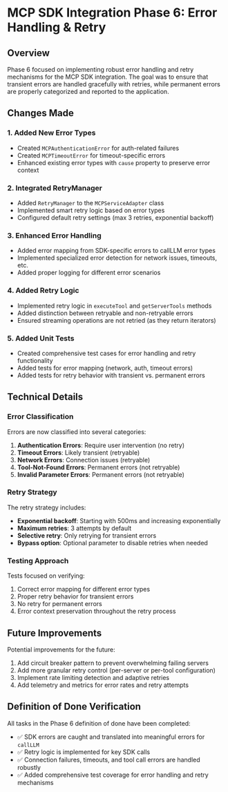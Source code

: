 # MCP SDK Integration Phase 6: Error Handling & Retry

## Overview

Phase 6 focused on implementing robust error handling and retry mechanisms for the MCP SDK integration. The goal was to ensure that transient errors are handled gracefully with retries, while permanent errors are properly categorized and reported to the application.

## Changes Made

### 1. Added New Error Types

- Created `MCPAuthenticationError` for auth-related failures
- Created `MCPTimeoutError` for timeout-specific errors
- Enhanced existing error types with `cause` property to preserve error context

### 2. Integrated RetryManager

- Added `RetryManager` to the `MCPServiceAdapter` class
- Implemented smart retry logic based on error types
- Configured default retry settings (max 3 retries, exponential backoff)

### 3. Enhanced Error Handling

- Added error mapping from SDK-specific errors to callLLM error types
- Implemented specialized error detection for network issues, timeouts, etc.
- Added proper logging for different error scenarios

### 4. Added Retry Logic

- Implemented retry logic in `executeTool` and `getServerTools` methods
- Added distinction between retryable and non-retryable errors
- Ensured streaming operations are not retried (as they return iterators)

### 5. Added Unit Tests

- Created comprehensive test cases for error handling and retry functionality
- Added tests for error mapping (network, auth, timeout errors)
- Added tests for retry behavior with transient vs. permanent errors

## Technical Details

### Error Classification

Errors are now classified into several categories:

1. **Authentication Errors**: Require user intervention (no retry)
2. **Timeout Errors**: Likely transient (retryable)
3. **Network Errors**: Connection issues (retryable)
4. **Tool-Not-Found Errors**: Permanent errors (not retryable)
5. **Invalid Parameter Errors**: Permanent errors (not retryable)

### Retry Strategy

The retry strategy includes:

- **Exponential backoff**: Starting with 500ms and increasing exponentially
- **Maximum retries**: 3 attempts by default
- **Selective retry**: Only retrying for transient errors
- **Bypass option**: Optional parameter to disable retries when needed

### Testing Approach

Tests focused on verifying:

1. Correct error mapping for different error types
2. Proper retry behavior for transient errors
3. No retry for permanent errors
4. Error context preservation throughout the retry process

## Future Improvements

Potential improvements for the future:

1. Add circuit breaker pattern to prevent overwhelming failing servers
2. Add more granular retry control (per-server or per-tool configuration)
3. Implement rate limiting detection and adaptive retries
4. Add telemetry and metrics for error rates and retry attempts

## Definition of Done Verification

All tasks in the Phase 6 definition of done have been completed:

- ✅ SDK errors are caught and translated into meaningful errors for `callLLM`
- ✅ Retry logic is implemented for key SDK calls
- ✅ Connection failures, timeouts, and tool call errors are handled robustly
- ✅ Added comprehensive test coverage for error handling and retry mechanisms 